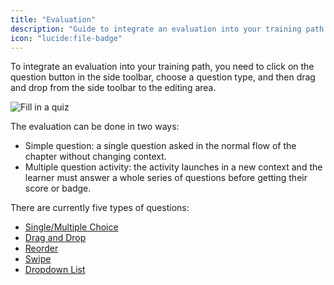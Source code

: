 ```yaml
---
title: "Evaluation"
description: "Guide to integrate an evaluation into your training path."
icon: "lucide:file-badge"
---
```


To integrate an evaluation into your training path, you need to click on the question button in the side toolbar, choose a question type, and then drag and drop from the side toolbar to the editing area.

![Fill in a quiz](/images/questions/question.png)

The evaluation can be done in two ways:

- Simple question: a single question asked in the normal flow of the chapter without changing context.
- Multiple question activity: the activity launches in a new context and the learner must answer a whole series of questions before getting their score or badge.

There are currently five types of questions:

- [Single/Multiple Choice](./question/choice.md)
- [Drag and Drop](./question/drag-and-drop.md)
- [Reorder](./question/reorder.md)
- [Swipe](./question/swipe.md)
- [Dropdown List](./question/dropdown.md)
